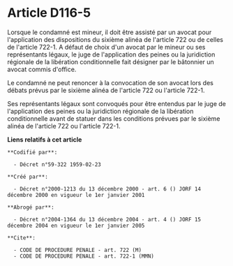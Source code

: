 # Article D116-5

Lorsque le condamné est mineur, il doit être assisté par un avocat pour l'application des dispositions du sixième alinéa de
l'article 722 ou de celles de l'article 722-1. A défaut de choix d'un avocat par le mineur ou ses représentants légaux, le
juge de l'application des peines ou la juridiction régionale de la libération conditionnelle fait désigner par le bâtonnier
un avocat commis d'office.

Le condamné ne peut renoncer à la convocation de son avocat lors des débats prévus par le sixième alinéa de l'article 722 ou
l'article 722-1.

Ses représentants légaux sont convoqués pour être entendus par le juge de l'application des peines ou la juridiction
régionale de la libération conditionnelle avant de statuer dans les conditions prévues par le sixième alinéa de l'article 722
ou l'article 722-1.

**Liens relatifs à cet article**

	**Codifié par**:

	  - Décret n°59-322 1959-02-23

	**Créé par**:

	  - Décret n°2000-1213 du 13 décembre 2000 - art. 6 () JORF 14 décembre 2000 en vigueur le 1er janvier 2001

	**Abrogé par**:

	  - Décret n°2004-1364 du 13 décembre 2004 - art. 4 () JORF 15 décembre 2004 en vigueur le 1er janvier 2005

	**Cite**:

	  - CODE DE PROCEDURE PENALE - art. 722 (M)
	  - CODE DE PROCEDURE PENALE - art. 722-1 (MMN)

